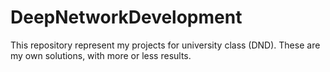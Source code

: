 # DeepNetworkDevelopment

This repository represent my projects for university class (DND).
These are my own solutions, with more or less results.

